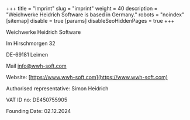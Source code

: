 +++
title = "Imprint"
slug = "imprint"
weight = 40
description = "Weichwerke Heidrich Software is based in Germany."
robots = "noindex"
[sitemap]
disable = true
[params]
disableSeoHiddenPages = true
+++

Weichwerke Heidrich Software

Im Hirschmorgen 32

DE-69181 Leimen

Mail [info@wwh-soft.com](mailto:info@wwh-soft.com)

Website: [https://www.wwh-soft.com](https://www.wwh-soft.com)

Authorised representative: Simon Heidrich

VAT ID no: DE450755905

Founding Date: 02.12.2024

